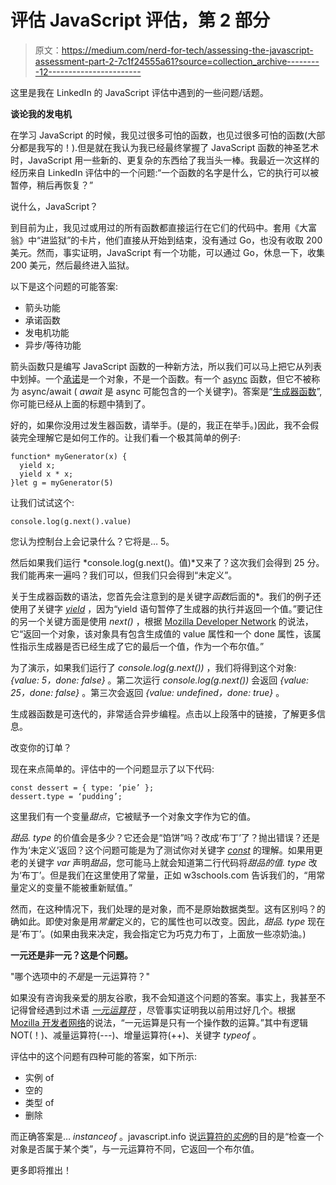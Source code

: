 # 评估 JavaScript 评估，第 2 部分

> 原文：<https://medium.com/nerd-for-tech/assessing-the-javascript-assessment-part-2-7c1f24555a61?source=collection_archive---------12----------------------->

这里是我在 LinkedIn 的 JavaScript 评估中遇到的一些问题/话题。

**谈论我的发电机**

在学习 JavaScript 的时候，我见过很多可怕的函数，也见过很多可怕的函数(大部分都是我写的！).但是就在我认为我已经最终掌握了 JavaScript 函数的神圣艺术时，JavaScript 用一些新的、更复杂的东西给了我当头一棒。我最近一次这样的经历来自 LinkedIn 评估中的一个问题:“一个函数的名字是什么，它的执行可以被暂停，稍后再恢复？”

说什么，JavaScript？

到目前为止，我见过或用过的所有函数都直接运行在它们的代码中。套用《大富翁》中“进监狱”的卡片，他们直接从开始到结束，没有通过 Go，也没有收取 200 美元。然而，事实证明，JavaScript 有一个功能，可以通过 Go，休息一下，收集 200 美元，然后最终进入监狱。

以下是这个问题的可能答案:

*   箭头功能
*   承诺函数
*   发电机功能
*   异步/等待功能

箭头函数只是编写 JavaScript 函数的一种新方法，所以我们可以马上把它从列表中划掉。一个[承诺](https://www.w3schools.com/js/js_promise.asp)是一个对象，不是一个函数。有一个 [async](https://developer.mozilla.org/en-US/docs/Web/JavaScript/Reference/Statements/async_function) 函数，但它不被称为 async/await ( *await* 是 async 可能包含的一个关键字)。答案是“[生成器函数](https://javascript.plainenglish.io/how-to-use-the-generator-function-in-javascript-6ab00380cc5f)”,你可能已经从上面的标题中猜到了。

好的，如果你没用过发生器函数，请举手。(是的，我正在举手。)因此，我不会假装完全理解它是如何工作的。让我们看一个极其简单的例子:

```
function* myGenerator(x) {
  yield x;
  yield x * x;
}let g = myGenerator(5)
```

让我们试试这个:

```
console.log(g.next().value)
```

您认为控制台上会记录什么？它将是… 5。

然后如果我们运行 *console.log(g.next()。值)*又来了？这次我们会得到 25 分。我们能再来一遍吗？我们可以，但我们只会得到“未定义”。

关于生成器函数的语法，您首先会注意到的是关键字*函数*后面的*。我们的例子还使用了关键字 [*yield*](https://www.javascripttutorial.net/es6/javascript-generators/) ，因为“yield 语句暂停了生成器的执行并返回一个值。”要记住的另一个关键方面是使用 *next()* ，根据 [Mozilla Developer Network](https://developer.mozilla.org/en-US/docs/Web/JavaScript/Reference/Statements/function*) 的说法，它“返回一个对象，该对象具有包含生成值的 value 属性和一个 done 属性，该属性指示生成器是否已经生成了它的最后一个值，作为一个布尔值。”

为了演示，如果我们运行了 *console.log(g.next())* ，我们将得到这个对象: *{value: 5，done: false}* 。第二次运行 *console.log(g.next())* 会返回 *{value: 25，done: false}* 。第三次会返回 *{value: undefined，done: true}* 。

生成器函数是可迭代的，非常适合异步编程。点击以上段落中的链接，了解更多信息。

改变你的订单？

现在来点简单的。评估中的一个问题显示了以下代码:

```
const dessert = { type: ‘pie’ };
dessert.type = ‘pudding’;
```

这里我们有一个变量*甜点*，它被赋予一个对象文字作为它的值。

*甜品. type* 的价值会是多少？它还会是“馅饼”吗？改成‘布丁’了？抛出错误？还是作为‘未定义’返回？这个问题可能是为了测试你对关键字 [*const*](https://www.w3schools.com/js/js_const.asp) 的理解。如果用更老的关键字 *var* 声明*甜品*，您可能马上就会知道第二行代码将*甜品的值. type* 改为‘布丁’。但是我们在这里使用了常量，正如 w3schools.com 告诉我们的，“用常量定义的变量不能被重新赋值。”

然而，在这种情况下，我们处理的是对象，而不是原始数据类型。这有区别吗？的确如此。即使对象是用*常量*定义的，它的属性也可以改变。因此，*甜品. type* 现在是‘布丁’。(如果由我来决定，我会指定它为巧克力布丁，上面放一些凉奶油。)

**一元还是非一元？这是个问题。**

"哪个选项中的*不是*是一元运算符？"

如果没有咨询我亲爱的朋友谷歌，我不会知道这个问题的答案。事实上，我甚至不记得曾经遇到过术语 [*一元运算符*](https://www.digitalocean.com/community/tutorials/javascript-unary-operators-simple-and-useful) ，尽管事实证明我以前用过好几个。根据 [Mozilla 开发者网络](https://developer.mozilla.org/en-US/docs/Web/JavaScript/Guide/Expressions_and_Operators#unary_operators)的说法，“一元运算是只有一个操作数的运算。”其中有逻辑 NOT(！)、减量运算符(---)、增量运算符(++)、关键字 *typeof* 。

评估中的这个问题有四种可能的答案，如下所示:

*   实例 of
*   空的
*   类型 of
*   删除

而正确答案是… *instanceof* 。javascript.info 说[运算符的*实例*](https://javascript.info/instanceof)的目的是“检查一个对象是否属于某个类”，与一元运算符不同，它返回一个布尔值。

更多即将推出！